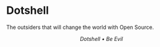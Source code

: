 # Dotshell

The outsiders that will change the world with Open Source.

<p align="center">
  <em>Dotshell • Be Evil</em>
</p>
